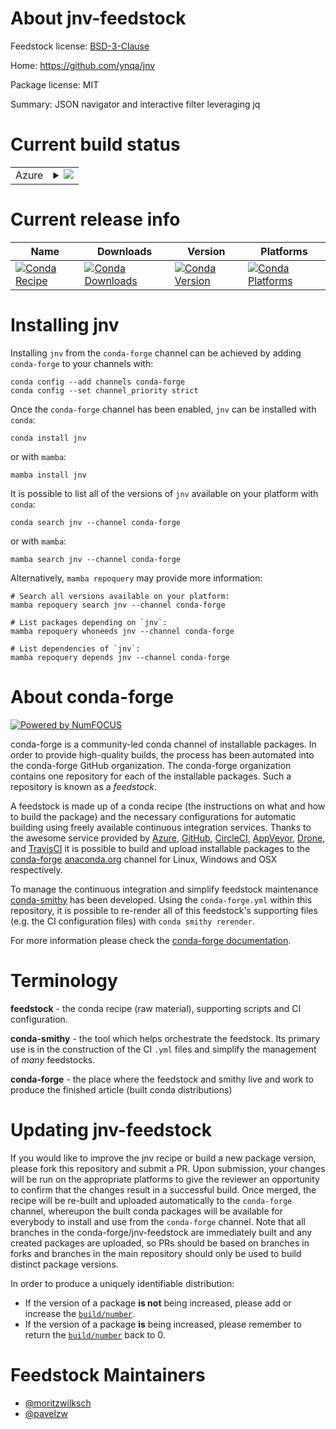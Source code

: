 About jnv-feedstock
===================

Feedstock license: [BSD-3-Clause](https://github.com/conda-forge/jnv-feedstock/blob/main/LICENSE.txt)

Home: https://github.com/ynqa/jnv

Package license: MIT

Summary: JSON navigator and interactive filter leveraging jq

Current build status
====================


<table>
    
  <tr>
    <td>Azure</td>
    <td>
      <details>
        <summary>
          <a href="https://dev.azure.com/conda-forge/feedstock-builds/_build/latest?definitionId=23081&branchName=main">
            <img src="https://dev.azure.com/conda-forge/feedstock-builds/_apis/build/status/jnv-feedstock?branchName=main">
          </a>
        </summary>
        <table>
          <thead><tr><th>Variant</th><th>Status</th></tr></thead>
          <tbody><tr>
              <td>linux_64</td>
              <td>
                <a href="https://dev.azure.com/conda-forge/feedstock-builds/_build/latest?definitionId=23081&branchName=main">
                  <img src="https://dev.azure.com/conda-forge/feedstock-builds/_apis/build/status/jnv-feedstock?branchName=main&jobName=linux&configuration=linux%20linux_64_" alt="variant">
                </a>
              </td>
            </tr><tr>
              <td>osx_64</td>
              <td>
                <a href="https://dev.azure.com/conda-forge/feedstock-builds/_build/latest?definitionId=23081&branchName=main">
                  <img src="https://dev.azure.com/conda-forge/feedstock-builds/_apis/build/status/jnv-feedstock?branchName=main&jobName=osx&configuration=osx%20osx_64_" alt="variant">
                </a>
              </td>
            </tr><tr>
              <td>win_64</td>
              <td>
                <a href="https://dev.azure.com/conda-forge/feedstock-builds/_build/latest?definitionId=23081&branchName=main">
                  <img src="https://dev.azure.com/conda-forge/feedstock-builds/_apis/build/status/jnv-feedstock?branchName=main&jobName=win&configuration=win%20win_64_" alt="variant">
                </a>
              </td>
            </tr>
          </tbody>
        </table>
      </details>
    </td>
  </tr>
</table>

Current release info
====================

| Name | Downloads | Version | Platforms |
| --- | --- | --- | --- |
| [![Conda Recipe](https://img.shields.io/badge/recipe-jnv-green.svg)](https://anaconda.org/conda-forge/jnv) | [![Conda Downloads](https://img.shields.io/conda/dn/conda-forge/jnv.svg)](https://anaconda.org/conda-forge/jnv) | [![Conda Version](https://img.shields.io/conda/vn/conda-forge/jnv.svg)](https://anaconda.org/conda-forge/jnv) | [![Conda Platforms](https://img.shields.io/conda/pn/conda-forge/jnv.svg)](https://anaconda.org/conda-forge/jnv) |

Installing jnv
==============

Installing `jnv` from the `conda-forge` channel can be achieved by adding `conda-forge` to your channels with:

```
conda config --add channels conda-forge
conda config --set channel_priority strict
```

Once the `conda-forge` channel has been enabled, `jnv` can be installed with `conda`:

```
conda install jnv
```

or with `mamba`:

```
mamba install jnv
```

It is possible to list all of the versions of `jnv` available on your platform with `conda`:

```
conda search jnv --channel conda-forge
```

or with `mamba`:

```
mamba search jnv --channel conda-forge
```

Alternatively, `mamba repoquery` may provide more information:

```
# Search all versions available on your platform:
mamba repoquery search jnv --channel conda-forge

# List packages depending on `jnv`:
mamba repoquery whoneeds jnv --channel conda-forge

# List dependencies of `jnv`:
mamba repoquery depends jnv --channel conda-forge
```


About conda-forge
=================

[![Powered by
NumFOCUS](https://img.shields.io/badge/powered%20by-NumFOCUS-orange.svg?style=flat&colorA=E1523D&colorB=007D8A)](https://numfocus.org)

conda-forge is a community-led conda channel of installable packages.
In order to provide high-quality builds, the process has been automated into the
conda-forge GitHub organization. The conda-forge organization contains one repository
for each of the installable packages. Such a repository is known as a *feedstock*.

A feedstock is made up of a conda recipe (the instructions on what and how to build
the package) and the necessary configurations for automatic building using freely
available continuous integration services. Thanks to the awesome service provided by
[Azure](https://azure.microsoft.com/en-us/services/devops/), [GitHub](https://github.com/),
[CircleCI](https://circleci.com/), [AppVeyor](https://www.appveyor.com/),
[Drone](https://cloud.drone.io/welcome), and [TravisCI](https://travis-ci.com/)
it is possible to build and upload installable packages to the
[conda-forge](https://anaconda.org/conda-forge) [anaconda.org](https://anaconda.org/)
channel for Linux, Windows and OSX respectively.

To manage the continuous integration and simplify feedstock maintenance
[conda-smithy](https://github.com/conda-forge/conda-smithy) has been developed.
Using the ``conda-forge.yml`` within this repository, it is possible to re-render all of
this feedstock's supporting files (e.g. the CI configuration files) with ``conda smithy rerender``.

For more information please check the [conda-forge documentation](https://conda-forge.org/docs/).

Terminology
===========

**feedstock** - the conda recipe (raw material), supporting scripts and CI configuration.

**conda-smithy** - the tool which helps orchestrate the feedstock.
                   Its primary use is in the construction of the CI ``.yml`` files
                   and simplify the management of *many* feedstocks.

**conda-forge** - the place where the feedstock and smithy live and work to
                  produce the finished article (built conda distributions)


Updating jnv-feedstock
======================

If you would like to improve the jnv recipe or build a new
package version, please fork this repository and submit a PR. Upon submission,
your changes will be run on the appropriate platforms to give the reviewer an
opportunity to confirm that the changes result in a successful build. Once
merged, the recipe will be re-built and uploaded automatically to the
`conda-forge` channel, whereupon the built conda packages will be available for
everybody to install and use from the `conda-forge` channel.
Note that all branches in the conda-forge/jnv-feedstock are
immediately built and any created packages are uploaded, so PRs should be based
on branches in forks and branches in the main repository should only be used to
build distinct package versions.

In order to produce a uniquely identifiable distribution:
 * If the version of a package **is not** being increased, please add or increase
   the [``build/number``](https://docs.conda.io/projects/conda-build/en/latest/resources/define-metadata.html#build-number-and-string).
 * If the version of a package **is** being increased, please remember to return
   the [``build/number``](https://docs.conda.io/projects/conda-build/en/latest/resources/define-metadata.html#build-number-and-string)
   back to 0.

Feedstock Maintainers
=====================

* [@moritzwilksch](https://github.com/moritzwilksch/)
* [@pavelzw](https://github.com/pavelzw/)


